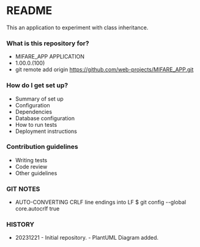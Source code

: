 # README #

This an application to experiment with class inheritance.

### What is this repository for? ###

* MIFARE_APP APPLICATION
* 1.00.0.(100)
* git remote add origin https://github.com/web-projects/MIFARE_APP.git

### How do I get set up? ###

* Summary of set up
* Configuration
* Dependencies
* Database configuration
* How to run tests
* Deployment instructions

### Contribution guidelines ###

* Writing tests
* Code review
* Other guidelines

### GIT NOTES ###

*  AUTO-CONVERTING CRLF line endings into LF
   $ git config --global core.autocrlf true
   
### HISTORY ###

* 20231221 - Initial repository.
           - PlantUML Diagram added.
